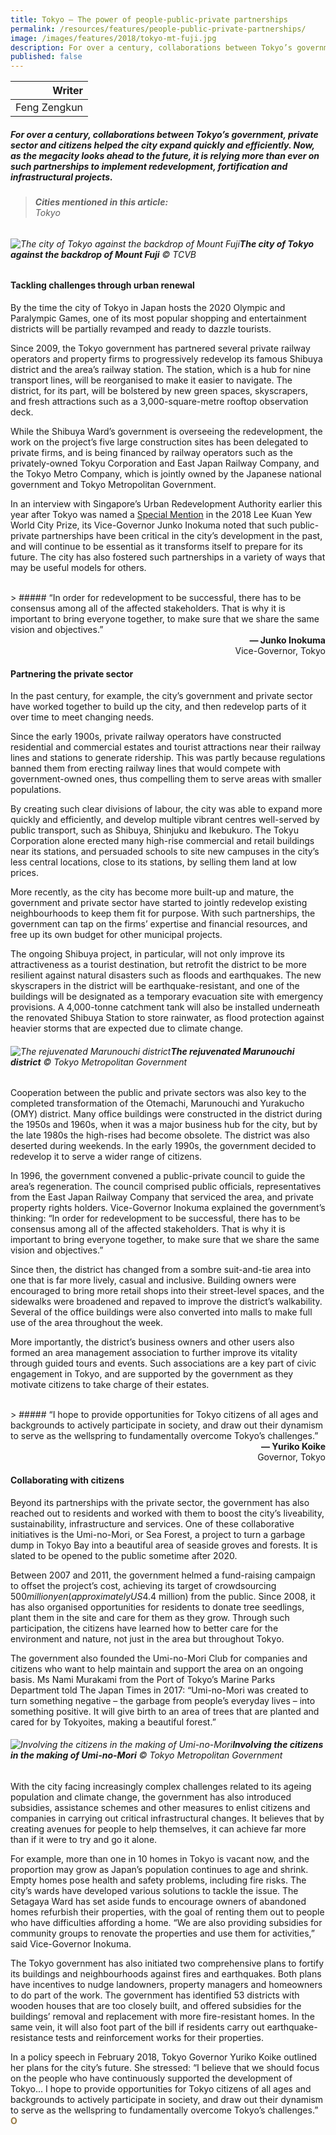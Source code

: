 ```yaml
---
title: Tokyo – The power of people-public-private partnerships
permalink: /resources/features/people-public-private-partnerships/
image: /images/features/2018/tokyo-mt-fuji.jpg
description: For over a century, collaborations between Tokyo’s government, private sector and citizens helped the city expand quickly and efficiently. Now, as the megacity looks ahead to the future, it is relying more than ever on such partnerships to implement redevelopment, fortification and infrastructural projects.
published: false
---
```


| Writer |
|---:|
| Feng Zengkun |

##### For over a century, collaborations between Tokyo’s government, private sector and citizens helped the city expand quickly and efficiently. Now, as the megacity looks ahead to the future, it is relying more than ever on such partnerships to implement redevelopment, fortification and infrastructural projects.

> ###### **Cities mentioned in this article:** <br> Tokyo

###### ![The city of Tokyo against the backdrop of Mount Fuji](/images/features/2018/tokyo-mt-fuji.jpg/)**The city of Tokyo against the backdrop of Mount Fuji** © TCVB

#### **Tackling challenges through urban renewal**

By the time the city of Tokyo in Japan hosts the 2020 Olympic and Paralympic Games, one of its most popular shopping and entertainment districts will be partially revamped and ready to dazzle tourists. 

Since 2009, the Tokyo government has partnered several private railway operators and property firms to progressively redevelop its famous Shibuya district and the area’s railway station. The station, which is a hub for nine transport lines, will be reorganised to make it easier to navigate. The district, for its part, will be bolstered by new green spaces, skyscrapers, and fresh attractions such as a 3,000-square-metre rooftop observation deck. 

While the Shibuya Ward’s government is overseeing the redevelopment, the work on the project’s five large construction sites has been delegated to private firms, and is being financed by railway operators such as the privately-owned Tokyu Corporation and East Japan Railway Company, and the Tokyo Metro Company, which is jointly owned by the Japanese national government and Tokyo Metropolitan Government. 

In an interview with Singapore’s Urban Redevelopment Authority earlier this year after Tokyo was named a [Special Mention](/tokyo/) in the 2018 Lee Kuan Yew World City Prize, its Vice-Governor Junko Inokuma noted that such public-private partnerships have been critical in the city’s development in the past, and will continue to be essential as it transforms itself to prepare for its future. The city has also fostered such partnerships in a variety of ways that may be useful models for others. 

<br>
> ##### “In order for redevelopment to be successful, there has to be consensus among all of the affected stakeholders. That is why it is important to bring everyone together, to make sure that we share the same vision and objectives.”

<div align="right"><b>— Junko Inokuma</b><br>Vice-Governor, Tokyo</div>

#### **Partnering the private sector**

In the past century, for example, the city’s government and private sector have worked together to build up the city, and then redevelop parts of it over time to meet changing needs. 

Since the early 1900s, private railway operators have constructed residential and commercial estates and tourist attractions near their railway lines and stations to generate ridership. This was partly because regulations banned them from erecting railway lines that would compete with government-owned ones, thus compelling them to serve areas with smaller populations. 

By creating such clear divisions of labour, the city was able to expand more quickly and efficiently, and develop multiple vibrant centres well-served by public transport, such as Shibuya, Shinjuku and Ikebukuro. The Tokyu Corporation alone erected many high-rise commercial and retail buildings near its stations, and persuaded schools to site new campuses in the city’s less central locations, close to its stations, by selling them land at low prices. 

More recently, as the city has become more built-up and mature, the government and private sector have started to jointly redevelop existing neighbourhoods to keep them fit for purpose. With such partnerships, the government can tap on the firms’ expertise and financial resources, and free up its own budget for other municipal projects. 

The ongoing Shibuya project, in particular, will not only improve its attractiveness as a tourist destination, but retrofit the district to be more resilient against natural disasters such as floods and earthquakes. The new skyscrapers in the district will be earthquake-resistant, and one of the buildings will be designated as a temporary evacuation site with emergency provisions. A 4,000-tonne catchment tank will also be installed underneath the renovated Shibuya Station to store rainwater, as flood protection against heavier storms that are expected due to climate change. 

###### ![The rejuvenated Marunouchi district](/images/features/2018/tokyo-marunouchi.jpg/)**The rejuvenated Marunouchi district** © Tokyo Metropolitan Government

Cooperation between the public and private sectors was also key to the completed transformation of the Otemachi, Marunouchi and Yurakucho (OMY) district. Many office buildings were constructed in the district during the 1950s and 1960s, when it was a major business hub for the city, but by the late 1980s the high-rises had become obsolete. The district was also deserted during weekends. In the early 1990s, the government decided to redevelop it to serve a wider range of citizens. 

In 1996, the government convened a public-private council to guide the area’s regeneration. The council comprised public officials, representatives from the East Japan Railway Company that serviced the area, and private property rights holders. Vice-Governor Inokuma explained the government’s thinking: “In order for redevelopment to be successful, there has to be consensus among all of the affected stakeholders. That is why it is important to bring everyone together, to make sure that we share the same vision and objectives.” 

Since then, the district has changed from a sombre suit-and-tie area into one that is far more lively, casual and inclusive. Building owners were encouraged to bring more retail shops into their street-level spaces, and the sidewalks were broadened and repaved to improve the district’s walkability. Several of the office buildings were also converted into malls to make full use of the area throughout the week. 

More importantly, the district’s business owners and other users also formed an area management association to further improve its vitality through guided tours and events. Such associations are a key part of civic engagement in Tokyo, and are supported by the government as they motivate citizens to take charge of their estates. 

<br>
> ##### “I hope to provide opportunities for Tokyo citizens of all ages and backgrounds to actively participate in society, and draw out their dynamism to serve as the wellspring to fundamentally overcome Tokyo’s challenges.”

<div align="right"><b>— Yuriko Koike</b><br>Governor, Tokyo</div>

#### **Collaborating with citizens** 

Beyond its partnerships with the private sector, the government has also reached out to residents and worked with them to boost the city’s liveability, sustainability, infrastructure and services. One of these collaborative initiatives is the Umi-no-Mori, or Sea Forest, a project to turn a garbage dump in Tokyo Bay into a beautiful area of seaside groves and forests. It is slated to be opened to the public sometime after 2020. 

Between 2007 and 2011, the government helmed a fund-raising campaign to offset the project’s cost, achieving its target of crowdsourcing $500 million yen (approximately US$4.4 million) from the public. Since 2008, it has also organised opportunities for residents to donate tree seedlings, plant them in the site and care for them as they grow. Through such participation, the citizens have learned how to better care for the environment and nature, not just in the area but throughout Tokyo. 

The government also founded the Umi-no-Mori Club for companies and citizens who want to help maintain and support the area on an ongoing basis. Ms Nami Murakami from the Port of Tokyo’s Marine Parks Department told The Japan Times in 2017: “Umi-no-Mori was created to turn something negative – the garbage from people’s everyday lives – into something positive. It will give birth to an area of trees that are planted and cared for by Tokyoites, making a beautiful forest.”

###### ![Involving the citizens in the making of Umi-no-Mori](/images/features/2018/tokyo-umi-no-mori.jpg/)**Involving the citizens in the making of Umi-no-Mori** © Tokyo Metropolitan Government

With the city facing increasingly complex challenges related to its ageing population and climate change, the government has also introduced subsidies, assistance schemes and other measures to enlist citizens and companies in carrying out critical infrastructural changes. It believes that by creating avenues for people to help themselves, it can achieve far more than if it were to try and go it alone. 

For example, more than one in 10 homes in Tokyo is vacant now, and the proportion may grow as Japan’s population continues to age and shrink. Empty homes pose health and safety problems, including fire risks. The city’s wards have developed various solutions to tackle the issue. The Setagaya Ward has set aside funds to encourage owners of abandoned homes refurbish their properties, with the goal of renting them out to people who have difficulties affording a home. “We are also providing subsidies for community groups to renovate the properties and use them for activities,” said Vice-Governor Inokuma. 

The Tokyo government has also initiated two comprehensive plans to fortify its buildings and neighbourhoods against fires and earthquakes. Both plans have incentives to nudge landowners, property managers and homeowners to do part of the work. The government has identified 53 districts with wooden houses that are too closely built, and offered subsidies for the buildings’ removal and replacement with more fire-resistant homes. In the same vein, it will also foot part of the bill if residents carry out earthquake-resistance tests and reinforcement works for their properties. 

In a policy speech in February 2018, Tokyo Governor Yuriko Koike outlined her plans for the city’s future. She stressed: “I believe that we should focus on the people who have continuously supported the development of Tokyo... I hope to provide opportunities for Tokyo citizens of all ages and backgrounds to actively participate in society, and draw out their dynamism to serve as the wellspring to fundamentally overcome Tokyo’s challenges.” **<font color="#967942">O</font>**
